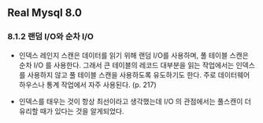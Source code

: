 ## Real Mysql 8.0
### 8.1.2 랜덤 I/O와 순차 I/O
- 인덱스 레인지 스캔은 데이터를 읽기 위해 랜덤 I/O를 사용하며, 풀 테이블 스캔은 순차 I/O 를 사용한다. 그래서 큰 테이블의 레코드 대부분을 읽는 작업에서는 인덱스를 사용하지 않고 풀 테이블 스캔을 사용하도록 유도하기도 한다. 주로 데이터웨어하우스나 통계 작업에서 자주 사용된다. (p. 217)

- 인덱스를 태우는 것이 항상 최선이라고 생각했는데 I/O 의 관점에서는 풀스캔이 더 유리할 때가 있다는 것을 알게되었다.